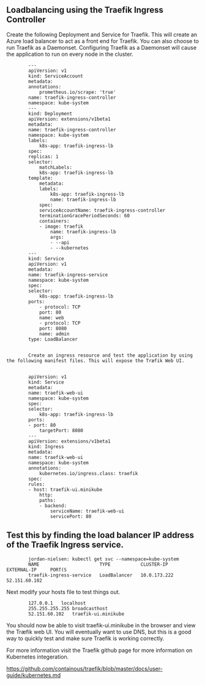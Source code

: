 ## Loadbalancing using the Traefik Ingress Controller

Create the following Deployment and Service for Traefik. This will create an Azure load balancer to act as a front end for Traefik. 
You can also choose to run Traefik as a Daemonset. Configuring Traefik as a Daemonset will cause the application to run on every
node in the cluster.  


            ---
            apiVersion: v1
            kind: ServiceAccount
            metadata:
            annotations:
                prometheus.io/scrape: 'true'
            name: traefik-ingress-controller
            namespace: kube-system
            ---
            kind: Deployment
            apiVersion: extensions/v1beta1
            metadata:
            name: traefik-ingress-controller
            namespace: kube-system
            labels:
                k8s-app: traefik-ingress-lb
            spec:
            replicas: 1
            selector:
                matchLabels:
                k8s-app: traefik-ingress-lb
            template:
                metadata:
                labels:
                    k8s-app: traefik-ingress-lb
                    name: traefik-ingress-lb
                spec:
                serviceAccountName: traefik-ingress-controller
                terminationGracePeriodSeconds: 60
                containers:
                - image: traefik
                    name: traefik-ingress-lb
                    args:
                    - --api
                    - --kubernetes
            ---
            kind: Service
            apiVersion: v1
            metadata:
            name: traefik-ingress-service
            namespace: kube-system
            spec:
            selector:
                k8s-app: traefik-ingress-lb
            ports:
                - protocol: TCP
                port: 80
                name: web
                - protocol: TCP
                port: 8080
                name: admin
            type: LoadBalancer


            Create an ingress resource and test the application by using the following manifest files. This will expose the Træfik Web UI.


            apiVersion: v1
            kind: Service
            metadata:
            name: traefik-web-ui
            namespace: kube-system
            spec:
            selector:
                k8s-app: traefik-ingress-lb
            ports:
            - port: 80
                targetPort: 8080
            ---
            apiVersion: extensions/v1beta1
            kind: Ingress
            metadata:
            name: traefik-web-ui
            namespace: kube-system
            annotations:
                kubernetes.io/ingress.class: traefik
            spec:
            rules:
            - host: traefik-ui.minikube
                http:
                paths:
                - backend:
                    serviceName: traefik-web-ui
                    servicePort: 80


## Test this by finding the load balancer IP address of the Traefik Ingress service. 

            jordan-nielsen: kubectl get svc --namespace=kube-system
            NAME                      TYPE           CLUSTER-IP     EXTERNAL-IP     PORT(S
            traefik-ingress-service   LoadBalancer   10.0.173.222   52.151.60.102 

Next modify your hosts file to test things out.

            127.0.0.1	localhost
            255.255.255.255	broadcasthost
            52.151.60.102   traefik-ui.minikube

You should now be able to visit traefik-ui.minikube in the browser and view the Træfik web UI. 
You will eventually want to use DNS, but this is a good way to quickly test and make sure Traefik is working correctly. 
 
For more information visit the Traefik github page for more information on Kubernetes integeration. 

https://github.com/containous/traefik/blob/master/docs/user-guide/kubernetes.md

